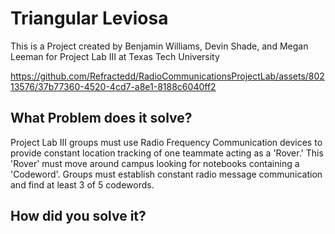 # Triangular Leviosa
This is a Project created by Benjamin Williams, Devin Shade, and Megan Leeman for Project Lab III at Texas Tech University

https://github.com/Refractedd/RadioCommunicationsProjectLab/assets/80213576/37b77360-4520-4cd7-a8e1-8188c6040ff2

## What Problem does it solve?
Project Lab III groups must use Radio Frequency Communication devices to provide constant location tracking of one teammate acting as a 'Rover.' This 'Rover' must move around campus looking for notebooks containing a 'Codeword'. 
Groups must establish constant radio message communication and find at least 3 of 5 codewords.
## How did you solve it?
